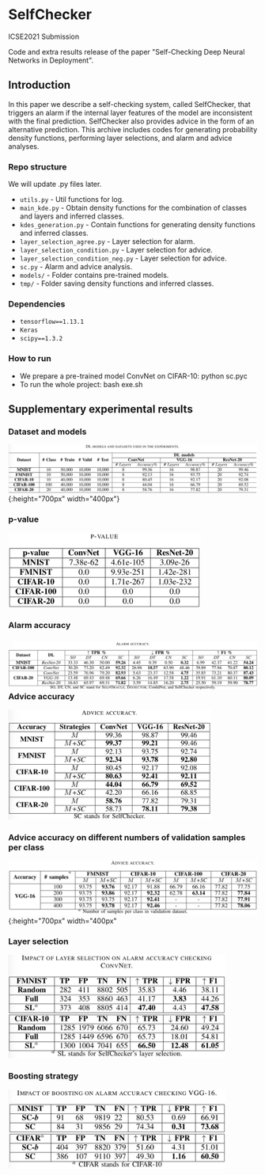 # SelfChecker
ICSE2021 Submission

Code and extra results release of the paper "Self-Checking Deep Neural Networks in Deployment".

## Introduction

In this paper we describe a self-checking system, called SelfChecker, that triggers an alarm if the internal layer features of the model are inconsistent with the final prediction. SelfChecker also provides advice in the form of an alternative prediction. This archive includes codes for generating probability density functions, performing layer selections, and alarm and advice analyses.

### Repo structure

We will update .py files later.

- `utils.py` - Util functions for log.
- `main_kde.py` - Obtain density functions for the combination of classes and layers and inferred classes.
- `kdes_generation.py` - Contain functions for generating density functions and inferred classes.
- `layer_selection_agree.py` - Layer selection for alarm.
- `layer_selection_condition.py` - Layer selection for advice.
- `layer_selection_condition_neg.py` - Layer selection for advice.
- `sc.py` - Alarm and advice analysis.
- `models/` - Folder contains pre-trained models.
- `tmp/` - Folder saving density functions and inferred classes.

### Dependencies

- `tensorflow==1.13.1`
- `Keras`
- `scipy==1.3.2`

### How to run

- We prepare a pre-trained model ConvNet on CIFAR-10: python sc.pyc
- To run the whole project: bash exe.sh

## Supplementary experimental results

### Dataset and models

![image-20200831170504843](img/image-20200831170504843.png){:height="700px" width="400px"}

### p-value

<img src="img/image-20200831174142288.png" alt="image-20200831174142288" style="zoom:40%;" />

### Alarm accuracy

### ![image-20200831174226084](img/image-20200831174226084.png)Advice accuracy

<img src="img/image-20200831174318486.png" alt="image-20200831174318486" style="zoom:40%;" />

### Advice accuracy on different numbers of validation samples per class

![image-20200831174400004](img/image-20200831174400004.png){:height="700px" width="400px"

### Layer selection

<img src="img/image-20200831174431731.png" alt="image-20200831174431731" style="zoom:43%;" />

### Boosting strategy

<img src="img/image-20200831174514579.png" alt="image-20200831174514579" style="zoom:43%;" />





